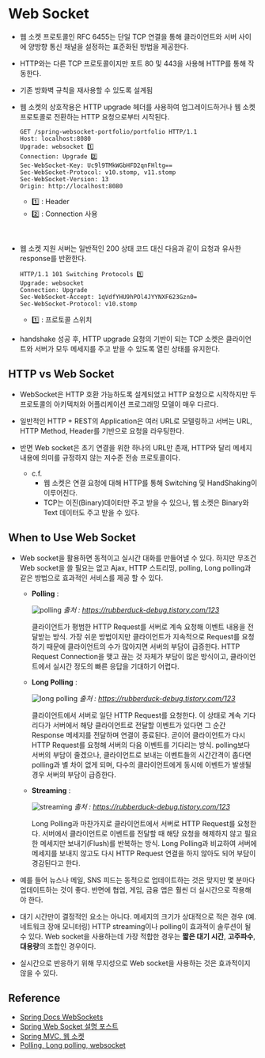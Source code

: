 # Web Socket
- 웹 소켓 프로토콜인 RFC 6455는 단일 TCP 연결을 통해 클라이언트와 서버 사이에 양방향 통신 채널을 설정하는 표준화된 방법을 제공한다.
- HTTP와는 다른 TCP 프로토콜이지만 포트 80 및 443을 사용해 HTTP를 통해 작동한다.
- 기존 방화벽 규칙을 재사용할 수 있도록 설계됨
- 웹 소켓의 상호작용은 HTTP upgrade 헤더를 사용하여 업그레이드하거나 웹 소켓 프로토콜로 전환하는 HTTP 요청으로부터 시작된다.

    ```
    GET /spring-websocket-portfolio/portfolio HTTP/1.1
    Host: localhost:8080
    Upgrade: websocket 1️⃣
    Connection: Upgrade 2️⃣
    Sec-WebSocket-Key: Uc9l9TMkWGbHFD2qnFHltg==
    Sec-WebSocket-Protocol: v10.stomp, v11.stomp
    Sec-WebSocket-Version: 13
    Origin: http://localhost:8080
    ```
    
    - 1️⃣ : Header
    - 2️⃣ : Connection 사용

<br>
  
- 웹 소켓 지원 서버는 일반적인 200 상태 코드 대신 다음과 같이 요청과 유사한 response를 반환한다.

    ```
    HTTP/1.1 101 Switching Protocols 1️⃣
    Upgrade: websocket
    Connection: Upgrade
    Sec-WebSocket-Accept: 1qVdfYHU9hPOl4JYYNXF623Gzn0=
    Sec-WebSocket-Protocol: v10.stomp
    ```

    - 1️⃣ : 프로토콜 스위치

- handshake 성공 후, HTTP upgrade 요청의 기반이 되는 TCP 소켓은 클라이언트와 서버가 모두 메세지를 주고 받을 수 있도록 열린 상태를 유지한다.

## HTTP vs Web Socket
- WebSocket은 HTTP 호환 가능하도록 설계되었고 HTTP 요청으로 시작하지만 두 프로토콜의 아키텍처와 어플리케이션 프로그래밍 모델이 매우 다르다.
- 일반적인 HTTP + REST의 Application은 여러 URL로 모델링하고 서버는 URL, HTTP Method, Header를 기반으로 요청을 라우팅한다.
- 반면 Web socket은 초기 연결을 위한 하나의 URL만 존재, HTTP와 달리 메세지 내용에 의미를 규정하지 않는 저수준 전송 프로토콜이다.

    - c.f.
        - 웹 소켓은 연결 요청에 대해 HTTP를 통해 Switching 및 HandShaking이 이루어진다.
        - TCP는 이진(Binary)데이터만 주고 받을 수 있으나, 웹 소켓은 Binary와 Text 데이터도 주고 받을 수 있다.

## When to Use Web Socket
- Web socket을 활용하면 동적이고 실시간 대화를 만들어낼 수 있다. 하지만 무조건 Web socket을 쓸 필요는 없고 Ajax, HTTP 스트리밍, polling, Long polling과 같은 방법으로 효과적인 서비스를 제공 할 수 있다.

    - <b>Polling</b> : 
        
        ![polling](https://user-images.githubusercontent.com/59307414/145519769-11b7d026-156a-4ae3-8275-a69cd169f9b2.png)
        <i>출처 : https://rubberduck-debug.tistory.com/123</i>
        
        클라이언트가 평범한 HTTP Request를 서버로 계속 요청해 이벤트 내용을 전달받는 방식. 가장 쉬운 방법이지만 클라이언트가 지속적으로 Request를 요청하기 때문에 클라이언트의 수가 많아지면 서버의 부담이 급증한다. HTTP Request Connection을 맺고 끊는 것 자체가 부담이 많은 방식이고, 클라이언트에서 실시간 정도의 빠른 응답을 기대하기 어렵다.

    - <b>Long Polling</b> : 

        ![long polling](https://user-images.githubusercontent.com/59307414/145519899-0eabd854-8962-40aa-b02b-caf83f290e63.png)
        <i>출처 : https://rubberduck-debug.tistory.com/123</i>
        
        클라이언트에서 서버로 일단 HTTP Request를 요청한다. 이 상태로 계속 기다리다가 서버에서 해당 클라이언트로 전달할 이벤트가 있다면 그 순간 Response 메세지를 전달하며 연결이 종료된다. 곧이어 클라이언트가 다시 HTTP Request를 요청해 서버의 다음 이벤트를 기다리는 방식. polling보다 서버의 부담이 줄겠으나, 클라이언트로 보내는 이벤트들의 시간간격이 좁다면 polling과 별 차이 없게 되며, 다수의 클라이언트에게 동시에 이벤트가 발생될 경우 서버의 부담이 급증한다.

    - <b>Streaming</b> : 

        ![streaming](https://user-images.githubusercontent.com/59307414/145519932-94409e8e-d68a-4838-80a9-76ae66046c38.png)
        <i>출처 : https://rubberduck-debug.tistory.com/123</i>
        
        Long Polling과 마찬가지로 클라이언트에서 서버로 HTTP Request를 요청한다. 서버에서 클라이언트로 이벤트를 전달할 때 해당 요청을 해제하지 않고 필요한 메세지만 보내기(Flush)를 반복하는 방식. Long Polling과 비교하여 서버에 메세지를 보내지 않고도 다시 HTTP Request 연결을 하지 않아도 되어 부담이 경감된다고 한다.

- 예를 들어 뉴스나 메일, SNS 피드는 동적으로 업데이트하는 것은 맞지만 몇 분마다 업데이트하는 것이 좋다. 반면에 협업, 게임, 금융 앱은 훨씬 더 실시간으로 작용해야 한다.
- 대기 시간만이 결정적인 요소는 아니다. 메세지의 크기가 상대적으로 적은 경우 (예. 네트워크 장애 모니터링) HTTP streaming이나 polling이 효과적이 솔루션이 될 수 있다. Web socket을 사용하는데 가장 적합한 경우는 <b>짧은 대기 시간</b>, <b>고주파수</b>, <b>대용량</b>의 조합인 경우이다.
- 실시간으로 반응하기 위해 무지성으로 Web socket을  사용하는 것은 효과적이지 않을 수 있다.

## Reference
- [Spring Docs WebSockets](https://docs.spring.io/spring-framework/docs/current/reference/html/web.html#websocket)
- [Spring Web Socket 설명 포스트](https://velog.io/@hanblueblue/%EB%B2%88%EC%97%AD-Spring-4-Spring-WebSocket)
- [Spring MVC, 웹 소켓](https://dev-gorany.tistory.com/212)
- [Polling, Long polling, websocket](https://rubberduck-debug.tistory.com/123)